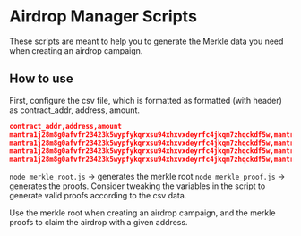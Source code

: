 # Airdrop Manager Scripts

These scripts are meant to help you to generate the Merkle data you need when creating an airdrop campaign.

## How to use

First, configure the csv file, which is formatted as formatted (with header) as contract_addr, address, amount.

```json
contract_addr,address,amount
mantra1j28m8g0afvfr23423k5wypfykqrxsu94xhxvxdeyrfc4jkqm7zhqckdf5w,mantra1x5nk33zpglp4ge6q9a8xx3zceqf4g8nvaggjmc,100
mantra1j28m8g0afvfr23423k5wypfykqrxsu94xhxvxdeyrfc4jkqm7zhqckdf5w,mantra1rj2n3hge32n5u6zzw0u7clrys76srapulsvv39,200
mantra1j28m8g0afvfr23423k5wypfykqrxsu94xhxvxdeyrfc4jkqm7zhqckdf5w,mantra18mv5sz7nj2arpsqjc2aeslhh3v475np8ng6tt5,300
mantra1j28m8g0afvfr23423k5wypfykqrxsu94xhxvxdeyrfc4jkqm7zhqckdf5w,mantra16qtk5fnm4se6362yaah0scdmatx0qvp70fhej2,400
```

`node merkle_root.js` -> generates the merkle root
`node merkle_proof.js` -> generates the proofs. Consider tweaking the variables in the script to generate valid proofs 
according to the csv data.

Use the merkle root when creating an airdrop campaign, and the merkle proofs to claim the airdrop with a given address.

